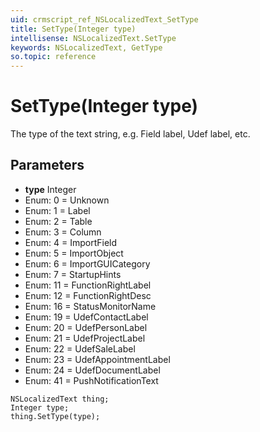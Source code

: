 ```yaml
---
uid: crmscript_ref_NSLocalizedText_SetType
title: SetType(Integer type)
intellisense: NSLocalizedText.SetType
keywords: NSLocalizedText, GetType
so.topic: reference
---
```


# SetType(Integer type)

The type of the text string, e.g. Field label, Udef label, etc.

## Parameters

* **type** Integer
* Enum: 0 = Unknown
* Enum: 1 = Label
* Enum: 2 = Table
* Enum: 3 = Column
* Enum: 4 = ImportField
* Enum: 5 = ImportObject
* Enum: 6 = ImportGUICategory
* Enum: 7 = StartupHints
* Enum: 11 = FunctionRightLabel
* Enum: 12 = FunctionRightDesc
* Enum: 16 = StatusMonitorName
* Enum: 19 = UdefContactLabel
* Enum: 20 = UdefPersonLabel
* Enum: 21 = UdefProjectLabel
* Enum: 22 = UdefSaleLabel
* Enum: 23 = UdefAppointmentLabel
* Enum: 24 = UdefDocumentLabel
* Enum: 41 = PushNotificationText

```crmscript
NSLocalizedText thing;
Integer type;
thing.SetType(type);
```

